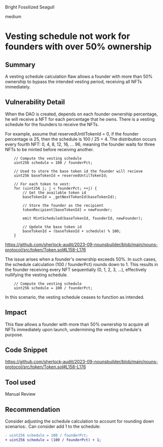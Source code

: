 Bright Fossilized Seagull

medium

# Vesting schedule not work for founders with over 50% ownership

## Summary

A vesting schedule calculation flaw allows a founder with more than 50% ownership to bypass the intended vesting period, receiving all NFTs immediately.

## Vulnerability Detail

When the DAO is created, depends on each founder ownership percentage, he will receive a NFT for each percentage that he owns. There is a vesting schedule for the founders to receive the NFTs. 

For example, assume that reservedUntilTokenId = 0, if the founder percentage is 25, then the schedule is 100 / 25 = 4. The distribution occurs every fourth NFT: 0, 4, 8, 12, 16, ... 96,  meaning the founder waits for three NFTs to be minted before receiving another.
        
        // Compute the vesting schedule
        uint256 schedule = 100 / founderPct;

        // Used to store the base token id the founder will recieve
        uint256 baseTokenId = reservedUntilTokenId;

        // For each token to vest:
        for (uint256 j; j < founderPct; ++j) {
            // Get the available token id
            baseTokenId = _getNextTokenId(baseTokenId);

            // Store the founder as the recipient
            tokenRecipient[baseTokenId] = newFounder;

            emit MintScheduled(baseTokenId, founderId, newFounder);

            // Update the base token id
            baseTokenId = (baseTokenId + schedule) % 100;
        }
            
https://github.com/sherlock-audit/2023-09-nounsbuilder/blob/main/nouns-protocol/src/token/Token.sol#L158-L176

The issue arises when a founder's ownership exceeds 50%. In such cases, the schedule calculation (100 / founderPct) rounds down to 1. This results in the founder receiving every NFT sequentially (0, 1, 2, 3, ...), effectively nullifying the vesting schedule.

        // Compute the vesting schedule
        uint256 schedule = 100 / founderPct;

In this scenario, the vesting schedule ceases to function as intended.

## Impact

This flaw allows a founder with more than 50% ownership to acquire all NFTs immediately upon launch, undermining the vesting schedule's purpose.

## Code Snippet

https://github.com/sherlock-audit/2023-09-nounsbuilder/blob/main/nouns-protocol/src/token/Token.sol#L158-L176

## Tool used

Manual Review

## Recommendation

Consider adjusting the schedule calculation to account for rounding down scenarios:. Can consider add 1 to the schedule:

```diff
- uint256 schedule = 100 / founderPct;
+ uint256 schedule = (100 / founderPct) + 1;
```